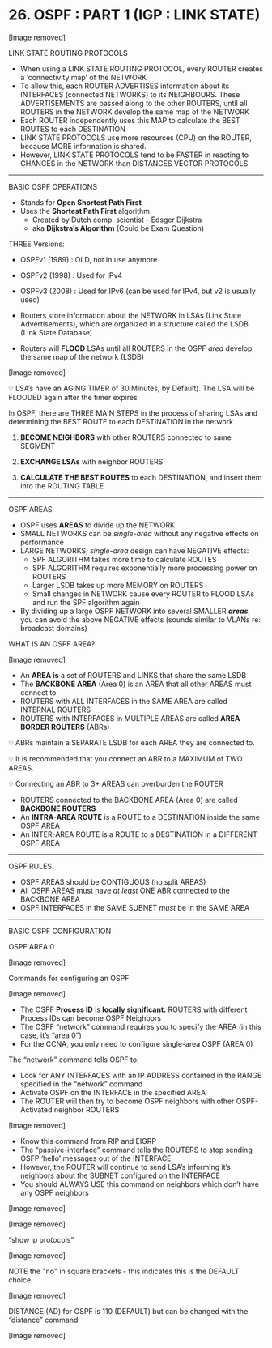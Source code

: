 # 26.  OSPF : PART 1 (IGP : LINK STATE)

[Image removed]

LINK STATE ROUTING PROTOCOLS

- When using a LINK STATE ROUTING PROTOCOL, every ROUTER creates a ‘connectivity map’ of the NETWORK
- To allow this, each ROUTER ADVERTISES information about its INTERFACES (connected NETWORKS) to its NEIGHBOURS. These ADVERTISEMENTS are passed along to the other ROUTERS, until all ROUTERS in the NETWORK develop the same map of the NETWORK
- Each ROUTER independently uses this MAP to calculate the BEST ROUTES to each DESTINATION
- LINK STATE PROTOCOLS use more resources (CPU) on the ROUTER, because MORE information is shared.
- However, LINK STATE PROTOCOLS tend to be FASTER in reacting to CHANGES in the NETWORK than DISTANCES VECTOR PROTOCOLS

---

BASIC OSPF OPERATIONS

- Stands for **Open Shortest Path First**
- Uses the **Shortest Path First** algorithm
    - Created by Dutch comp. scientist - Edsger Dijkstra
    - aka **Dijkstra’s Algorithm** (Could be Exam Question)

THREE Versions:

- OSPFv1 (1989) : OLD, not in use anymore
- OSPFv2 (1998) : Used for IPv4
- OSPFv3 (2008) : Used for IPv6 (can be used for IPv4, but v2 is usually used)

- Routers store information about the NETWORK in LSAs (Link State Advertisements), which are organized in a structure called the LSDB (Link State Database)
- Routers will **FLOOD** LSAs until all ROUTERS in the OSPF *area* develop the same map of the network (LSDB)

[Image removed]

💡 LSA’s have an AGING TIMER of 30 Minutes, by Default). The LSA will be FLOODED again after the timer expires

In OSPF, there are THREE MAIN STEPS in the process of sharing LSAs and determining the BEST ROUTE to each DESTINATION in the network

1) **BECOME NEIGHBORS** with other ROUTERS connected to same SEGMENT

2) **EXCHANGE LSAs** with neighbor ROUTERS

3) **CALCULATE THE BEST ROUTES** to each DESTINATION, and insert them into the ROUTING TABLE

---

OSPF AREAS

- OSPF uses **AREAS** to divide up the NETWORK
- SMALL NETWORKS can be *single-area* without any negative effects on performance
- LARGE NETWORKS, *single-area* design can have NEGATIVE effects:
    - SPF ALGORITHM takes more time to calculate ROUTES
    - SPF ALGORITHM requires exponentially more processing power on ROUTERS
    - Larger LSDB takes up more MEMORY on ROUTERS
    - Small changes in NETWORK cause every ROUTER to FLOOD LSAs and run the SPF algorithm again
- By dividing up a large OSPF NETWORK into several SMALLER ***areas***, you can avoid the above NEGATIVE effects (sounds similar to VLANs re: broadcast domains)

WHAT IS AN OSPF AREA?

[Image removed]

- An **AREA is** a set of ROUTERS and LINKS that share the same LSDB
- The **BACKBONE AREA** (Area 0) is an AREA that all other AREAS must connect to
- ROUTERS with ALL INTERFACES in the SAME AREA are called INTERNAL ROUTERS
- ROUTERS with INTERFACES in MULTIPLE AREAS are called **AREA BORDER ROUTERS** (ABRs)
    

💡 ABRs maintain a SEPARATE LSDB for each AREA they are connected to.

💡 It is recommended that you connect an ABR to a MAXIMUM of TWO AREAS.

💡 Connecting an ABR to 3+ AREAS can overburden the ROUTER

- ROUTERS connected to the BACKBONE AREA (Area 0) are called **BACKBONE ROUTERS**
- An **INTRA-AREA ROUTE** is a ROUTE to a DESTINATION inside the same OSPF AREA
- An INTER-AREA ROUTE is a ROUTE to a DESTINATION in a DIFFERENT OSPF AREA

--- 

OSPF RULES

- OSPF AREAS should be CONTIGUOUS (no split AREAS)
- All OSPF AREAS must have *at least* ONE ABR connected to the BACKBONE AREA
- OSPF INTERFACES in the SAME SUBNET *must* be in the SAME AREA

---
BASIC OSPF CONFIGURATION

OSPF AREA 0

[Image removed]

Commands for configuring an OSPF 

[Image removed]

- The OSPF **Process ID** is **locally significant.** ROUTERS with different Process IDs can become OSPF Neighbors
- The OSPF “network” command requires you to specify the AREA (in this case, it’s “area 0”)
- For the CCNA, you only need to configure single-area OSPF (AREA 0)

The “network” command tells OSPF to:

- Look for ANY INTERFACES with an IP ADDRESS contained in the RANGE specified in the “network” command
- Activate OSPF on the INTERFACE in the specified AREA
- The ROUTER will then try to become OSPF neighbors with other OSPF-Activated neighbor ROUTERS

[Image removed]

- Know this command from RIP and EIGRP
- The “passive-interface” command tells the ROUTERS to stop sending OSFP ‘hello’ messages out of the INTERFACE
- However, the ROUTER will continue to send LSA’s informing it’s neighbors about the SUBNET configured on the INTERFACE
- You should ALWAYS USE this command on neighbors which don’t have any OSPF neighbors

[Image removed]

[Image removed]

“show ip protocols”

[Image removed]

NOTE the "no" in square brackets - this indicates this is the DEFAULT choice

[Image removed]

DISTANCE (AD) for OSPF is 110 (DEFAULT) but can be changed with the “distance” command

[Image removed]
